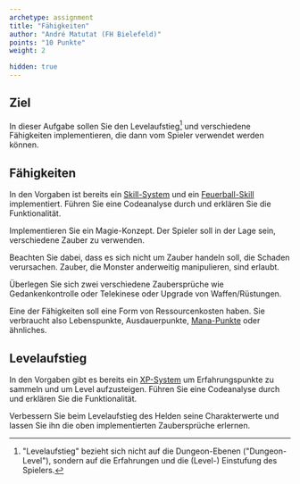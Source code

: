 ```yaml
---
archetype: assignment
title: "Fähigkeiten"
author: "André Matutat (FH Bielefeld)"
points: "10 Punkte"
weight: 2

hidden: true
---
```


## Ziel

In dieser Aufgabe sollen Sie den Levelaufstieg[^1] und verschiedene Fähigkeiten
implementieren, die dann vom Spieler verwendet werden können.

## Fähigkeiten

In den Vorgaben ist bereits ein
[Skill-System](https://github.com/Programmiermethoden/Dungeon/blob/master/game/src/ecs/systems/SkillSystem.java)
und ein
[Feuerball-Skill](https://github.com/Programmiermethoden/Dungeon/blob/master/game/src/ecs/components/skill/FireballSkill.java)
implementiert. Führen Sie eine Codeanalyse durch und erklären Sie die Funktionalität.

Implementieren Sie ein Magie-Konzept. Der Spieler soll in der Lage sein, verschiedene Zauber
zu verwenden.

Beachten Sie dabei, dass es sich nicht um Zauber handeln soll, die Schaden verursachen.
Zauber, die Monster anderweitig manipulieren, sind erlaubt.

Überlegen Sie sich zwei verschiedene Zaubersprüche wie Gedankenkontrolle oder Telekinese
oder Upgrade von Waffen/Rüstungen.

Eine der Fähigkeiten soll eine Form von Ressourcenkosten haben. Sie verbraucht also
Lebenspunkte, Ausdauerpunkte, [Mana-Punkte](https://de.wikipedia.org/wiki/Mana_(Spiele))
oder ähnliches.

## Levelaufstieg

In den Vorgaben gibt es bereits ein
[XP-System](https://github.com/Programmiermethoden/Dungeon/blob/master/game/src/ecs/systems/XPSystem.java)
um Erfahrungspunkte zu sammeln und um Level aufzusteigen. Führen Sie eine Codeanalyse durch
und erklären Sie die Funktionalität.

Verbessern Sie beim Levelaufstieg des Helden seine Charakterwerte und lassen Sie ihn die
oben implementierten Zaubersprüche erlernen.


[^1]: "Levelaufstieg" bezieht sich nicht auf die Dungeon-Ebenen ("Dungeon-Level"), sondern
    auf die Erfahrungen und die (Level-) Einstufung des Spielers.
